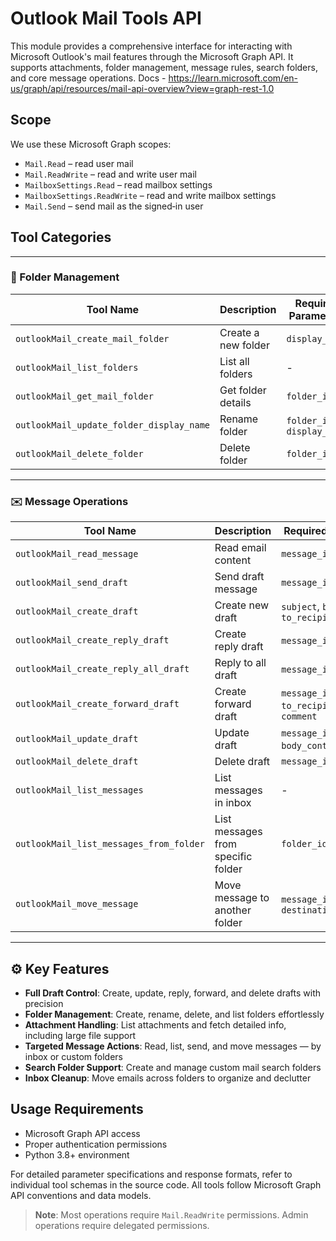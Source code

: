 # Outlook Mail Tools API

This module provides a comprehensive interface for interacting with Microsoft Outlook's mail features through the Microsoft Graph API. It supports attachments, folder management, message rules, search folders, and core message operations.
Docs - https://learn.microsoft.com/en-us/graph/api/resources/mail-api-overview?view=graph-rest-1.0


## Scope

We use these Microsoft Graph scopes:

- `Mail.Read` – read user mail
- `Mail.ReadWrite` – read and write user mail
- `MailboxSettings.Read` – read mailbox settings
- `MailboxSettings.ReadWrite` – read and write mailbox settings
- `Mail.Send` – send mail as the signed‑in user

## Tool Categories

---

### 📁 Folder Management

| Tool Name                                | Description         | Required Parameters         |
| ---------------------------------------- | ------------------- | --------------------------- |
| `outlookMail_create_mail_folder`         | Create a new folder | `display_name`              |
| `outlookMail_list_folders`               | List all folders    | -                           |
| `outlookMail_get_mail_folder`            | Get folder details  | `folder_id`                 |
| `outlookMail_update_folder_display_name` | Rename folder       | `folder_id`, `display_name` |
| `outlookMail_delete_folder`              | Delete folder       | `folder_id`                 |

---

### ✉️ Message Operations

| Tool Name                               | Description                        | Required Parameters                           |
| --------------------------------------- | ---------------------------------- | --------------------------------------------- |
| `outlookMail_read_message`              | Read email content                 | `message_id`                                  |
| `outlookMail_send_draft`                | Send draft message                 | `message_id`                                  |
| `outlookMail_create_draft`              | Create new draft                   | `subject`, `body_content`, `to_recipients`    |
| `outlookMail_create_reply_draft`        | Create reply draft                 | `message_id`, `comment`                       |
| `outlookMail_create_reply_all_draft`    | Reply to all draft                 | `message_id`, `comment`                       |
| `outlookMail_create_forward_draft`      | Create forward draft               | `message_id`, `to_recipients`, `comment`      |
| `outlookMail_update_draft`              | Update draft                       | `message_id`, `subject`, `body_content`, etc. |
| `outlookMail_delete_draft`              | Delete draft                       | `message_id`                                  |
| `outlookMail_list_messages`             | List messages in inbox             | -                                             |
| `outlookMail_list_messages_from_folder` | List messages from specific folder | `folder_id`                                   |
| `outlookMail_move_message`              | Move message to another folder     | `message_id`, `destination_folder_id`         |

---

## ⚙️ Key Features

- **Full Draft Control**: Create, update, reply, forward, and delete drafts with precision  
- **Folder Management**: Create, rename, delete, and list folders effortlessly  
- **Attachment Handling**: List attachments and fetch detailed info, including large file support  
- **Targeted Message Actions**: Read, list, send, and move messages — by inbox or custom folders  
- **Search Folder Support**: Create and manage custom mail search folders  
- **Inbox Cleanup**: Move emails across folders to organize and declutter  

## Usage Requirements
- Microsoft Graph API access
- Proper authentication permissions
- Python 3.8+ environment

For detailed parameter specifications and response formats, refer to individual tool schemas in the source code. All tools follow Microsoft Graph API conventions and data models.

> **Note**: Most operations require `Mail.ReadWrite` permissions. Admin operations require delegated permissions.